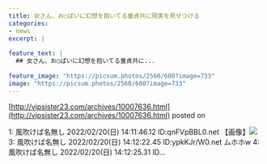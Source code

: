 ```yaml
---
title: 女さん、お○ぱいに幻想を抱いてる童貞共に現実を見せつける
categories:
- news
excerpt: |
  
feature_text: |
  ## 女さん、お○ぱいに幻想を抱いてる童貞共に...
  
feature_image: "https://picsum.photos/2560/600?image=733"
image: "https://picsum.photos/2560/600?image=733"
---
```


[http://vipsister23.com/archives/10007636.html](http://vipsister23.com/archives/10007636.html)
posted on 

<!--more-->

1: 風吹けば名無し 2022/02/20(日) 14:11:46.12 ID:qnFVpBBL0.net 【画像】![](https://livedoor.blogimg.jp/vipsister23/imgs/2/5/25cbd897.jpg) 3: 風吹けば名無し 2022/02/20(日) 14:12:22.45 ID:ypkKJr/W0.net ムホホw 4: 風吹けば名無し 2022/02/20(日) 14:12:25.31 ID...
